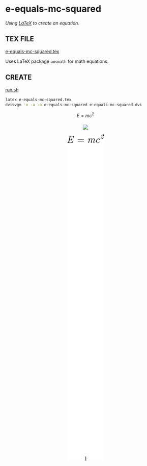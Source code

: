 # e-equals-mc-squared

_Using
[LaTeX](https://github.com/JeffDeCola/my-cheat-sheets/tree/master/software/development/languages/latex-cheat-sheet/)
to create an equation._

## TEX FILE

[e-equals-mc-squared.tex](e-equals-mc-squared.tex)

Uses LaTeX package `amsmath` for math equations.

## CREATE

[run.sh](run.sh)

```bash
latex e-equals-mc-squared.tex
dvisvgm -n -a -o e-equals-mc-squared e-equals-mc-squared.dvi
```

$$
    E=mc^2
$$

<p align="center">
    <img src="111.svg"
    align="middle"
</p>

<p align="center">
    <img src="e-equals-mc-squared.svg"
    align="middle"
</p>
